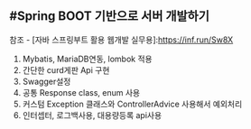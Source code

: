 #Spring BOOT 기반으로 서버 개발하기 
---
참조 - [자바 스프링부트 활용 웹개발 실무용]:https://inf.run/Sw8X
1. Mybatis, MariaDB연동, lombok 적용 
2. 간단한 curd게판 Api 구현
3. Swagger설정 
4. 공통 Response class, enum 사용
5. 커스텀 Exception 클래스와 ControllerAdvice 사용해서 예외처리 
6. 인터셉터, 로그백사용, 대용량등록 api사용
